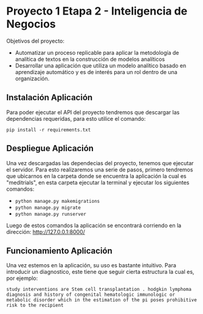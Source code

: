 # Proyecto 1 Etapa 2 - Inteligencia de Negocios

Objetivos del proyecto:

- Automatizar un proceso replicable para aplicar la metodología de analítica de textos en
  la construcción de modelos analíticos
- Desarrollar una aplicación que utiliza un modelo analítico basado en aprendizaje
  automático y es de interés para un rol dentro de una organización.

## Instalación Aplicación

Para poder ejecutar el API del proyecto tendremos que descargar las dependencias requeridas, para esto utilice el comando:

`pip install -r requirements.txt`

## Despliegue Aplicación

Una vez descargadas las dependecias del proyecto, tenemos que ejecutar el servidor. Para esto realizaremos una serie de pasos, primero tendremos que ubicarnos en la carpeta donde se encuentra la aplicación la cual es "meditrials", en esta carpeta ejecutar la terminal y ejecutar los siguientes comandos:

- `python manage.py makemigrations`
- `python manage.py migrate`
- `python manage.py runserver`

Luego de estos comandos la aplicación se encontrará corriendo en la dirección: http://127.0.0.1:8000/

## Funcionamiento Aplicación

Una vez estemos en la aplicación, su uso es bastante intuitivo. Para introducir un diagnostico, este tiene que seguir cierta estructura la cual es, por ejemplo:

`study interventions are Stem cell transplantation . hodgkin lymphoma diagnosis and history of congenital hematologic immunologic or metabolic disorder which in the estimation of the pi poses prohibitive risk to the recipient`
